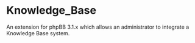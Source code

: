 Knowledge_Base
==============

An extension for phpBB 3.1.x which allows an administrator to integrate a Knowledge Base system.
